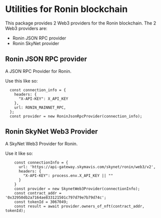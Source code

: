 # Utilities for Ronin blockchain
This package provides 2 Web3 providers for the Ronin blockchain.
The 2 Web3 providers are:
* Ronin JSON RPC provider
* Ronin SkyNet provider

## Ronin JSON RPC provider
A JSON RPC Provider for Ronin.  

Use this like so:
```
  const connection_info = {
    headers: {
      "X-API-KEY": X_API_KEY
    },
    url: RONIN_MAINNET_RPC,
  };
  const provider = new RoninJsonRpcProvider(connection_info);
```

## Ronin SkyNet Web3 Provider
A SkyNet Web3 Provider for Ronin.  

Use it like so:
```
    const connectionInfo = {
      url: 'https://api-gateway.skymavis.com/skynet/ronin/web3/v2',
      headers: {
        "X-API-KEY": process.env.X_API_KEY || ""
      }
    }
    const provider = new SkynetWeb3Provider(connectionInfo);
    const contract_addr = '0x32950db2a7164ae833121501c797d79e7b79d74c';
    const tokenId = 3067049;
    const result = await provider.owners_of_nft(contract_addr, tokenId);
```

